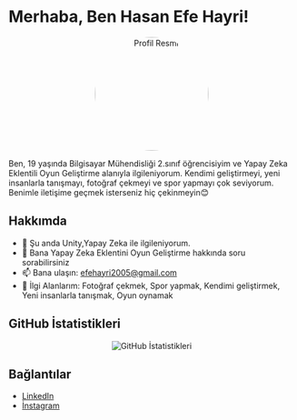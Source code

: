 # Merhaba, Ben Hasan Efe Hayri!

<div align="center"> <img src="https://avatars.githubusercontent.com/Hasan-Efe-Hayri" alt="Profil Resmi" style="border-radius: 50%;" width="200"> </div>


Ben, 19 yaşında Bilgisayar Mühendisliği 2.sınıf öğrencisiyim ve Yapay Zeka Eklentili Oyun Geliştirme alanıyla ilgileniyorum. Kendimi geliştirmeyi, yeni insanlarla tanışmayı, fotoğraf çekmeyi ve spor yapmayı çok seviyorum. Benimle iletişime geçmek isterseniz hiç çekinmeyin😊

## Hakkımda
- 🌱 Şu anda Unity,Yapay Zeka ile ilgileniyorum.
- 💬 Bana Yapay Zeka Eklentini Oyun Geliştirme hakkında soru sorabilirsiniz
- 📫 Bana ulaşın: efehayri2005@gmail.com
- 📝 İlgi Alanlarım: Fotoğraf çekmek, Spor yapmak, Kendimi geliştirmek, Yeni insanlarla tanışmak, Oyun oynamak

## GitHub İstatistikleri
<div align="center"> <img src="https://github-readme-stats.vercel.app/api?username=Hasan-Efe-Hayri&show_icons=true" alt="GitHub İstatistikleri" /> </div>

## Bağlantılar
- [LinkedIn](www.linkedin.com/in/efe-hayri-9555b52a6)
- [İnstagram](https://www.instagram.com/efe.hayri.100/profilecard/?igsh=MXc5Y3NmMjVlbm10eg==)

